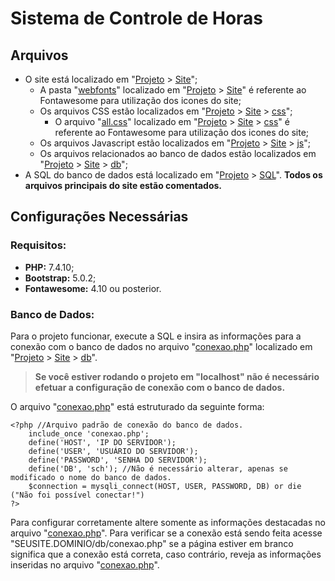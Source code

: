 # Sistema de Controle de Horas

## Arquivos

 - O site está localizado em "[Projeto](https://github.com/MateusOFCZ/SistemaControleHoras/tree/master/Projeto) > [Site](https://github.com/MateusOFCZ/SistemaControleHoras/tree/master/Projeto/Site)";
	 - A pasta "[webfonts](https://github.com/MateusOFCZ/SistemaControleHoras/tree/master/Projeto/Site/webfonts)" localizado em "[Projeto](https://github.com/MateusOFCZ/SistemaControleHoras/tree/master/Projeto) > [Site](https://github.com/MateusOFCZ/SistemaControleHoras/tree/master/Projeto/Site)" é referente ao Fontawesome para utilização dos icones do site;
	 - Os arquivos CSS estão localizados em "[Projeto](https://github.com/MateusOFCZ/SistemaControleHoras/tree/master/Projeto) > [Site](https://github.com/MateusOFCZ/SistemaControleHoras/tree/master/Projeto/Site) > [css](https://github.com/MateusOFCZ/SistemaControleHoras/tree/master/Projeto/Site/css)";
		- O arquivo "[all.css](https://github.com/MateusOFCZ/SistemaControleHoras/blob/master/Projeto/Site/css/all.css)" localizado em "[Projeto](https://github.com/MateusOFCZ/SistemaControleHoras/tree/master/Projeto) > [Site](https://github.com/MateusOFCZ/SistemaControleHoras/tree/master/Projeto/Site) > [css](https://github.com/MateusOFCZ/SistemaControleHoras/tree/master/Projeto/Site/css)" é referente ao Fontawesome para utilização dos icones do site;
	 - Os arquivos Javascript estão localizados em "[Projeto](https://github.com/MateusOFCZ/SistemaControleHoras/tree/master/Projeto) > [Site](https://github.com/MateusOFCZ/SistemaControleHoras/tree/master/Projeto/Site) > [js](https://github.com/MateusOFCZ/SistemaControleHoras/tree/master/Projeto/Site/js)";
	 - Os arquivos relacionados ao banco de dados estão localizados em "[Projeto](https://github.com/MateusOFCZ/SistemaControleHoras/tree/master/Projeto) > [Site](https://github.com/MateusOFCZ/SistemaControleHoras/tree/master/Projeto/Site) > [db](https://github.com/MateusOFCZ/SistemaControleHoras/tree/master/Projeto/Site/db)";
 - A SQL do banco de dados está localizado em "[Projeto](https://github.com/MateusOFCZ/SistemaControleHoras/tree/master/Projeto) > [SQL](https://github.com/MateusOFCZ/SistemaControleHoras/tree/master/Projeto/SQL)".
**Todos os arquivos principais do site estão comentados.**

## Configurações Necessárias

### Requisitos:
 - **PHP:** 7.4.10;
 - **Bootstrap:** 5.0.2;
 - **Fontawesome:** 4.10 ou posterior.

### Banco de Dados:
Para o projeto funcionar, execute a SQL e insira as informações para a conexão com o banco de dados no arquivo "[conexao.php](https://github.com/MateusOFCZ/SistemaControleHoras/blob/master/Projeto/Site/db/conexao.php)" localizado em "[Projeto](https://github.com/MateusOFCZ/SistemaControleHoras/tree/master/Projeto) > [Site](https://github.com/MateusOFCZ/SistemaControleHoras/tree/master/Projeto/Site) > [db](https://github.com/MateusOFCZ/SistemaControleHoras/tree/master/Projeto/Site/db)".

> **Se você estiver rodando o projeto em "localhost" não é necessário**
> **efetuar a configuração de conexão com o banco de dados.**

O arquivo "[conexao.php](https://github.com/MateusOFCZ/SistemaControleHoras/blob/master/Projeto/Site/db/conexao.php)" está estruturado da seguinte forma:

    <?php //Arquivo padrão de conexão do banco de dados.
	    include_once 'conexao.php';
	    define('HOST', 'IP DO SERVIDOR');
	    define('USER', 'USUÁRIO DO SERVIDOR');
	    define('PASSWORD', 'SENHA DO SERVIDOR');
	    define('DB', 'sch'); //Não é necessário alterar, apenas se modificado o nome do banco de dados.
	    $connection = mysqli_connect(HOST, USER, PASSWORD, DB) or die ("Não foi possível conectar!")
    ?>

Para configurar corretamente altere somente as informações destacadas no arquivo "[conexao.php](https://github.com/MateusOFCZ/SistemaControleHoras/blob/master/Projeto/Site/db/conexao.php)". Para verificar se a conexão está sendo feita acesse "SEUSITE.DOMINIO/db/conexao.php" se a página estiver em branco significa que a conexão está correta, caso contrário, reveja as informações inseridas no arquivo "[conexao.php](https://github.com/MateusOFCZ/SistemaControleHoras/blob/master/Projeto/Site/db/conexao.php)".